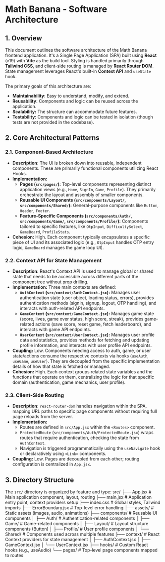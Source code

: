 # Math Banana - Software Architecture

## 1. Overview

This document outlines the software architecture of the Math Banana frontend application. It's a Single Page Application (SPA) built using **React** (v19) with **Vite** as the build tool. Styling is handled primarily through **Tailwind CSS**, and client-side routing is managed by **React Router DOM**. State management leverages React's built-in **Context API** and `useState` hook.

The primary goals of this architecture are:
*   **Maintainability:** Easy to understand, modify, and extend.
*   **Reusability:** Components and logic can be reused across the application.
*   **Scalability:** The structure can accommodate future features.
*   **Testability:** Components and logic can be tested in isolation (though tests are not provided in the codebase).

## 2. Core Architectural Patterns

### 2.1. Component-Based Architecture

*   **Description:** The UI is broken down into reusable, independent components. These are primarily functional components utilizing React Hooks.
*   **Implementation:**
    *   **Pages (`src/pages/`):** Top-level components representing distinct application views (e.g., `Home`, `SignIn`, `Game`, `Profile`). They primarily orchestrate the layout and assembly of smaller components.
    *   **Reusable UI Components (`src/components/Layout/`, `src/components/Shared/`):** General-purpose components like `Button`, `Header`, `Footer`.
    *   **Feature-Specific Components (`src/components/Auth/`, `src/components/Game/`, `src/components/Profile/`):** Components tailored to specific features, like `OtpInput`, `DifficultySelect`, `GameBoard`, `ProfileStats`.
*   **Cohesion:** High. Each component typically encapsulates a specific piece of UI and its associated logic (e.g., `OtpInput` handles OTP entry logic, `GameBoard` manages the game loop UI).

### 2.2. Context API for State Management

*   **Description:** React's Context API is used to manage global or shared state that needs to be accessible across different parts of the component tree without prop drilling.
*   **Implementation:** Three main contexts are defined:
    *   **`AuthContext` (`src/context/AuthContext.jsx`):** Manages user authentication state (user object, loading status, errors), provides authentication methods (signin, signup, logout, OTP handling), and interacts with auth-related API endpoints.
    *   **`GameContext` (`src/context/GameContext.jsx`):** Manages game state (score, lives, game over status, high score, streak), provides game-related actions (save score, reset game, fetch leaderboard), and interacts with game API endpoints.
    *   **`UserContext` (`src/context/UserContext.jsx`):** Manages user profile data and statistics, provides methods for fetching and updating profile information, and interacts with user profile API endpoints.
*   **Coupling:** Low. Components needing access to auth, game, or user state/actions consume the respective contexts via hooks (`useAuth`, `useGame`, `useUser`). They are decoupled from the specific implementation details of how that state is fetched or managed.
*   **Cohesion:** High. Each context groups related state variables and the functions that operate on them, centralizing the logic for that specific domain (authentication, game mechanics, user profile).

### 2.3. Client-Side Routing

*   **Description:** `react-router-dom` handles navigation within the SPA, mapping URL paths to specific page components without requiring full page reloads from the server.
*   **Implementation:**
    *   Routes are defined in `src/App.jsx` within the `<Routes>` component.
    *   `ProtectedRoute` (`src/components/Auth/ProtectedRoute.jsx`) wraps routes that require authentication, checking the state from `AuthContext`.
    *   Navigation is triggered programmatically using the `useNavigate` hook or declaratively using `<Link>` components.
*   **Coupling:** Low. Pages are decoupled from each other; routing configuration is centralized in `App.jsx`.

## 3. Directory Structure

The `src/` directory is organized by feature and type:
src/
├── App.jsx # Main application component, layout, routing
├── main.jsx # Application entry point, context providers setup
├── index.css # Global styles, Tailwind imports
├── ErrorBoundary.jsx # Top-level error handling
├── assets/ # Static assets (images, audio, animations)
├── components/ # Reusable UI components
│ ├── Auth/ # Authentication-related components
│ ├── Game/ # Game-related components
│ ├── Layout/ # Layout structure components (Button)
│ ├── Profile/ # User profile components
│ └── Shared/ # Components used across multiple features
├── context/ # React Context providers for state management
│ ├── AuthContext.jsx
│ ├── GameContext.jsx
│ └── UserContext.jsx
├── hooks/ # Custom React hooks (e.g., useAudio)
└── pages/ # Top-level page components mapped to routes